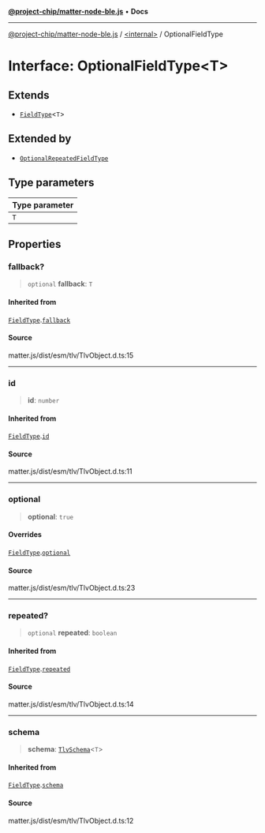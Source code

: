 [**@project-chip/matter-node-ble.js**](../../README.md) • **Docs**

***

[@project-chip/matter-node-ble.js](../../globals.md) / [\<internal\>](../README.md) / OptionalFieldType

# Interface: OptionalFieldType\<T\>

## Extends

- [`FieldType`](FieldType.md)\<`T`\>

## Extended by

- [`OptionalRepeatedFieldType`](../namespaces/Users_ingof_Dev_GitHub_official-matter.js_packages_matter.js_dist_esm_tlv_TlvObject/interfaces/OptionalRepeatedFieldType.md)

## Type parameters

| Type parameter |
| :------ |
| `T` |

## Properties

### fallback?

> `optional` **fallback**: `T`

#### Inherited from

[`FieldType`](FieldType.md).[`fallback`](FieldType.md#fallback)

#### Source

matter.js/dist/esm/tlv/TlvObject.d.ts:15

***

### id

> **id**: `number`

#### Inherited from

[`FieldType`](FieldType.md).[`id`](FieldType.md#id)

#### Source

matter.js/dist/esm/tlv/TlvObject.d.ts:11

***

### optional

> **optional**: `true`

#### Overrides

[`FieldType`](FieldType.md).[`optional`](FieldType.md#optional)

#### Source

matter.js/dist/esm/tlv/TlvObject.d.ts:23

***

### repeated?

> `optional` **repeated**: `boolean`

#### Inherited from

[`FieldType`](FieldType.md).[`repeated`](FieldType.md#repeated)

#### Source

matter.js/dist/esm/tlv/TlvObject.d.ts:14

***

### schema

> **schema**: [`TlvSchema`](../classes/TlvSchema.md)\<`T`\>

#### Inherited from

[`FieldType`](FieldType.md).[`schema`](FieldType.md#schema)

#### Source

matter.js/dist/esm/tlv/TlvObject.d.ts:12
